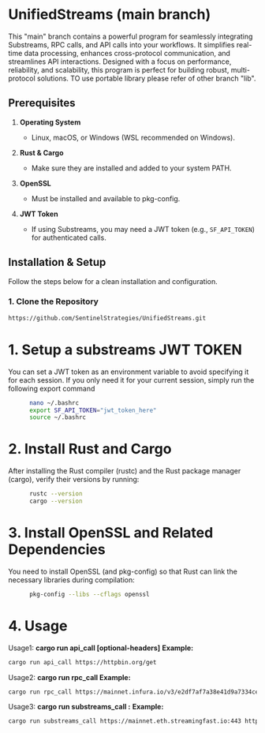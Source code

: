 # UnifiedStreams (main branch)
This "main" branch contains a powerful program for seamlessly integrating Substreams, RPC calls, and API calls into your workflows. It simplifies real-time data processing, enhances cross-protocol communication, and streamlines API interactions. Designed with a focus on performance, reliability, and scalability, this program is perfect for building robust, multi-protocol solutions.
TO use portable library please refer of other branch "lib".


## Prerequisites

1. **Operating System**  
   - Linux, macOS, or Windows (WSL recommended on Windows).

2. **Rust & Cargo**  
   - Make sure they are installed and added to your system PATH.
   
3. **OpenSSL**  
   - Must be installed and available to pkg-config.

4. **JWT Token**  
   - If using Substreams, you may need a JWT token (e.g., `SF_API_TOKEN`) for authenticated calls.


## Installation & Setup

Follow the steps below for a clean installation and configuration.

### 1. Clone the Repository

```bash
https://github.com/SentinelStrategies/UnifiedStreams.git 
```


# 1. Setup a substreams JWT TOKEN
You can set a JWT token as an environment variable to avoid specifying it for each session. If you only need it for your current session, simply run the following export command

```bash
      nano ~/.bashrc
      export SF_API_TOKEN="jwt_token_here"
      source ~/.bashrc
```

# 2. Install Rust and Cargo 
After installing the Rust compiler (rustc) and the Rust package manager (cargo), verify their versions by running:

```bash
      rustc --version
      cargo --version
```

# 3. Install OpenSSL and Related Dependencies
You need to install OpenSSL (and pkg-config) so that Rust can link the necessary libraries during compilation:

```bash 
      pkg-config --libs --cflags openssl
```

# 4. Usage

   Usage1: **cargo run api_call <api-url> [optional-headers]**
**Example:**
```bash 
cargo run api_call https://httpbin.org/get
```

   Usage2: **cargo run rpc_call <rpc-url> <method> <params> <id>**
**Example:**
```bash
cargo run rpc_call https://mainnet.infura.io/v3/e2df7af7a38e41d9a7334ce930e566c9 eth_getBalance '["0x3843889b7356e89e63581A594ad826B1F1C445f5", "latest"]' 1 
```

   Usage3: **cargo run substreams_call <stream endpoint> <spkg> <module> <start>:<stop>**
**Example:**
```bash
cargo run substreams_call https://mainnet.eth.streamingfast.io:443 https://github.com/streamingfast/substreams-uniswap-v3/releases/download/v0.2.10/substreams-uniswap-v3-v0.2.10.spkg uni_v0_2_9:map_tokens_whitelist_pools 21333100:21335101
```